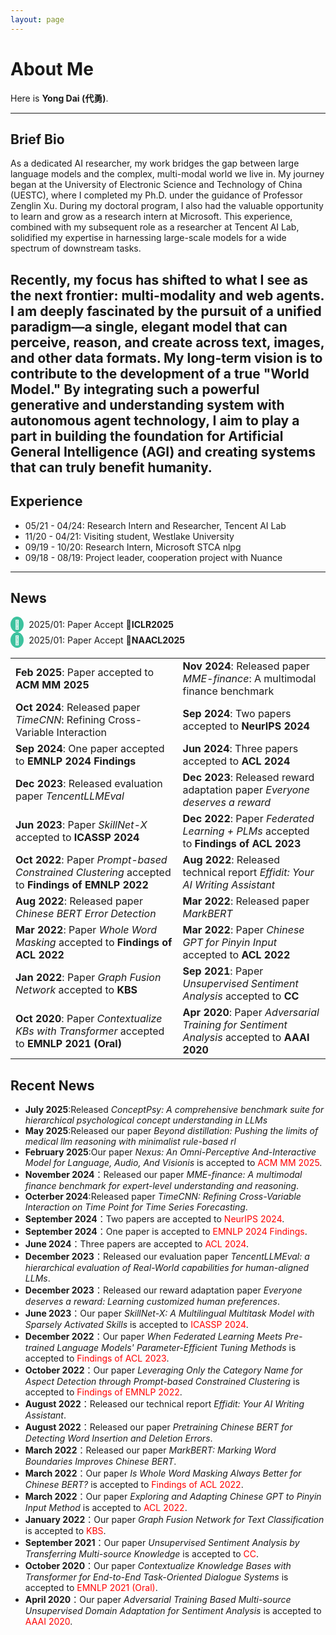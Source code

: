 ```yaml
---
layout: page
---
```


# About Me

Here is **Yong Dai (代勇)**.<br>

---

## Brief Bio
As a dedicated AI researcher, my work bridges the gap between large language models and the complex, multi-modal world we live in. My journey began at the University of Electronic Science and Technology of China (UESTC), where I completed my Ph.D. under the guidance of Professor Zenglin Xu. During my doctoral program, I also had the valuable opportunity to learn and grow as a research intern at Microsoft. This experience, combined with my subsequent role as a researcher at Tencent AI Lab, solidified my expertise in harnessing large-scale models for a wide spectrum of downstream tasks.

Recently, my focus has shifted to what I see as the next frontier: multi-modality and web agents. I am deeply fascinated by the pursuit of a unified paradigm—a single, elegant model that can perceive, reason, and create across text, images, and other data formats. My long-term vision is to contribute to the development of a true "World Model." By integrating such a powerful generative and understanding system with autonomous agent technology, I aim to play a part in building the foundation for Artificial General Intelligence (AGI) and creating systems that can truly benefit humanity.
---

## Experience

- 05/21 - 04/24: Research Intern and Researcher, Tencent AI Lab
- 11/20 - 04/21: Visiting student, Westlake University
- 09/19 - 10/20: Research Intern, Microsoft STCA nlpg
- 09/18 - 08/19: Project leader, cooperation project with Nuance

---

## News

<div style="display:flex;align-items:center;">
  <span style="background:#3cc29e;color:white;border-radius:50%;padding:4px 6px;margin-right:8px;">👥</span>
  2025/01: Paper Accept 🎉 <b>ICLR2025</b>
</div>

<div style="display:flex;align-items:center;">
  <span style="background:#3cc29e;color:white;border-radius:50%;padding:4px 6px;margin-right:8px;">👥</span>
  2025/01: Paper Accept 🎉 <b>NAACL2025</b>
</div>

| | |
|---|---|
| **Feb 2025**: Paper accepted to **ACM MM 2025** | **Nov 2024**: Released paper *MME-finance*: A multimodal finance benchmark |
| **Oct 2024**: Released paper *TimeCNN*: Refining Cross-Variable Interaction | **Sep 2024**: Two papers accepted to **NeurIPS 2024** |
| **Sep 2024**: One paper accepted to **EMNLP 2024 Findings** | **Jun 2024**: Three papers accepted to **ACL 2024** |
| **Dec 2023**: Released evaluation paper *TencentLLMEval* | **Dec 2023**: Released reward adaptation paper *Everyone deserves a reward* |
| **Jun 2023**: Paper *SkillNet-X* accepted to **ICASSP 2024** | **Dec 2022**: Paper *Federated Learning + PLMs* accepted to **Findings of ACL 2023** |
| **Oct 2022**: Paper *Prompt-based Constrained Clustering* accepted to **Findings of EMNLP 2022** | **Aug 2022**: Released technical report *Effidit: Your AI Writing Assistant* |
| **Aug 2022**: Released paper *Chinese BERT Error Detection* | **Mar 2022**: Released paper *MarkBERT* |
| **Mar 2022**: Paper *Whole Word Masking* accepted to **Findings of ACL 2022** | **Mar 2022**: Paper *Chinese GPT for Pinyin Input* accepted to **ACL 2022** |
| **Jan 2022**: Paper *Graph Fusion Network* accepted to **KBS** | **Sep 2021**: Paper *Unsupervised Sentiment Analysis* accepted to **CC** |
| **Oct 2020**: Paper *Contextualize KBs with Transformer* accepted to **EMNLP 2021 (Oral)** | **Apr 2020**: Paper *Adversarial Training for Sentiment Analysis* accepted to **AAAI 2020** |

## Recent News
- **July 2025**:Released *ConceptPsy: A comprehensive benchmark suite for hierarchical psychological concept understanding in LLMs*
- **May 2025**:Released our paper *Beyond distillation: Pushing the limits of medical llm reasoning with minimalist rule-based rl*
- **February 2025**:Our paper *Nexus: An Omni-Perceptive And-Interactive Model for Language, Audio, And Visionis* is accepted to <span style="color:red">ACM MM 2025</span>.
- **November 2024**：Released our paper *MME-finance: A multimodal finance benchmark for expert-level understanding and reasoning*.
- **Octerber 2024**:Released paper *TimeCNN: Refining Cross-Variable Interaction on Time Point for Time Series Forecasting*.
- **September 2024**：Two papers are accepted to <span style="color:red">NeurIPS 2024</span>.
- **September 2024**：One paper is accepted to <span style="color:red">EMNLP 2024 Findings</span>.
- **June 2024**：Three papers are accepted to <span style="color:red">ACL 2024</span>.
- **December 2023**：Released our evaluation paper *TencentLLMEval: a hierarchical evaluation of Real-World capabilities for human-aligned LLMs*.
- **December 2023**：Released our reward adaptation paper *Everyone deserves a reward: Learning customized human preferences*.
- **June 2023**：Our paper *SkillNet-X: A Multilingual Multitask Model with Sparsely Activated Skills* is accepted to <span style="color:red">ICASSP 2024</span>.
- **December 2022**：Our paper *When Federated Learning Meets Pre-trained Language Models' Parameter-Efficient Tuning Methods* is accepted to <span style="color:red">Findings of ACL 2023</span>.
- **October 2022**：Our paper *Leveraging Only the Category Name for Aspect Detection through Prompt-based Constrained Clustering* is accepted to <span style="color:red">Findings of EMNLP 2022</span>.
- **August 2022**：Released our technical report *Effidit: Your AI Writing Assistant*.
- **August 2022**：Released our paper *Pretraining Chinese BERT for Detecting Word Insertion and Deletion Errors*.
- **March 2022**：Released our paper *MarkBERT: Marking Word Boundaries Improves Chinese BERT*.
- **March 2022**：Our paper *Is Whole Word Masking Always Better for Chinese BERT?* is accepted to <span style="color:red">Findings of ACL 2022</span>.
- **March 2022**：Our paper *Exploring and Adapting Chinese GPT to Pinyin Input Method* is accepted to <span style="color:red">ACL 2022</span>.
- **January 2022**：Our paper *Graph Fusion Network for Text Classification* is accepted to <span style="color:red">KBS</span>.
- **September 2021**：Our paper *Unsupervised Sentiment Analysis by Transferring Multi-source Knowledge* is accepted to <span style="color:red">CC</span>.
- **October 2020**：Our paper *Contextualize Knowledge Bases with Transformer for End-to-End Task-Oriented Dialogue Systems* is accepted to <span style="color:red">EMNLP 2021 (Oral)</span>.
- **April 2020**：Our paper *Adversarial Training Based Multi-source Unsupervised Domain Adaptation for Sentiment Analysis* is accepted to <span style="color:red">AAAI 2020</span>.


